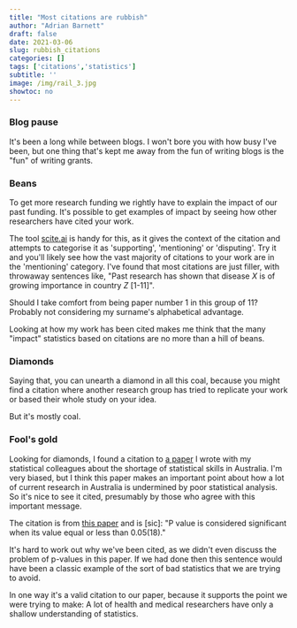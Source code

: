 ```yaml
---
title: "Most citations are rubbish"
author: "Adrian Barnett"
draft: false
date: 2021-03-06
slug: rubbish_citations
categories: []
tags: ['citations','statistics']
subtitle: ''
image: /img/rail_3.jpg
showtoc: no
---
```


### Blog pause

It's been a long while between blogs. I won't bore you with how busy I've been, but one thing that's kept me away from the fun of writing blogs is the "fun" of writing grants.

### Beans

To get more research funding we rightly have to explain the impact of our past funding. 
It's possible to get examples of impact by seeing how other researchers have cited your work.

The tool [scite.ai](https://scite.ai) is handy for this, as it gives the context of the citation and attempts to categorise it as 'supporting', 'mentioning' or 'disputing'. 
Try it and you'll likely see how the vast majority of citations to your work are in the 'mentioning' category. 
I've found that most citations are just filler, with throwaway sentences like, "Past research has shown that disease _X_ is of growing importance in country _Z_ [1-11]". 

Should I take comfort from being paper number 1 in this group of 11? Probably not considering my surname's alphabetical advantage. 

Looking at how my work has been cited makes me think that the many "impact" statistics based on citations are no more than a hill of beans.

### Diamonds

Saying that, you can unearth a diamond in all this coal, because you might find a citation where another research group has tried to replicate your work or based their whole study on your idea.

But it's mostly coal.

### Fool's gold

Looking for diamonds, I found a citation to [a paper](https://www.mja.com.au/journal/2019/211/10/biostatistics-fundamental-discipline-core-modern-health-data-science) I wrote with my statistical colleagues about the shortage of statistical skills in Australia. I'm very biased, but I think this paper makes an important point about how a lot of current research in Australia is undermined by poor statistical analysis. So it's nice to see it cited, presumably by those who agree with this important message.

The citation is from [this paper](https://www.researchgate.net/profile/Haider-Alsaedi/publication/346681415_The_Possible_Nephroprotective_Effect_of_Roflumilast_Ameliorating_Glycerol_-Induced_Myoglobinuric_Acute_Renal_Injury_in_Rabbits_Model/links/5fce7e1c92851c00f85b853a/The-Possible-Nephroprotective-Effect-of-Roflumilast-Ameliorating-Glycerol-Induced-Myoglobinuric-Acute-Renal-Injury-in-Rabbits-Model.pdf) and is [sic]: "P value is considered significant when its value equal or less than 0.05(18)."

It's hard to work out why we've been cited, as we didn't even discuss the problem of p-values in this paper. If we had done then this sentence would have been a classic example of the sort of bad statistics that we are trying to avoid.

In one way it's a valid citation to our paper, because it supports the point we were trying to make: A lot of health and medical researchers have only a shallow understanding of statistics.
